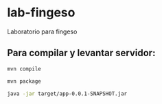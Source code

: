 # lab-fingeso
Laboratorio para fingeso

## Para compilar y levantar servidor:

```bash
mvn compile
```
```bash
mvn package
```
```bash
java -jar target/app-0.0.1-SNAPSHOT.jar
```
